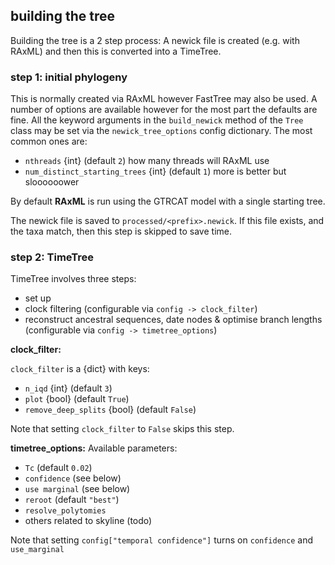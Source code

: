 ## building the tree

Building the tree is a 2 step process: A newick file is created (e.g. with RAxML) and then this is converted into a TimeTree.

### step 1: initial phylogeny
This is normally created via RAxML however FastTree may also be used. A number of options are available however for the most part the defaults are fine.
All the keyword arguments in the `build_newick` method of the `Tree` class may be set via the `newick_tree_options` config dictionary. The most common ones are:

* `nthreads` {int} (default `2`) how many threads will RAxML use
* `num_distinct_starting_trees` {int} (default `1`) more is better but sloooooower

By default **RAxML** is run using the GTRCAT model with a single starting tree.

The newick file is saved to `processed/<prefix>.newick`. If this file exists, and the taxa match, then this step is skipped to save time.

### step 2: TimeTree
TimeTree involves three steps:
* set up
* clock filtering (configurable via `config -> clock_filter`)
* reconstruct ancestral sequences, date nodes & optimise branch lengths (configurable via `config -> timetree_options`)

**clock_filter:**

`clock_filter` is a {dict} with keys:
* `n_iqd` {int} (default `3`)
* `plot` {bool} (default `True`)
* `remove_deep_splits` {bool} (default `False`)

Note that setting `clock_filter` to `False` skips this step.

**timetree_options:**
Available parameters:
* `Tc` (default `0.02`)
* `confidence` (see below)
* `use marginal` (see below)
* `reroot` (default `"best"`)
* `resolve_polytomies`
* others related to skyline (todo)

Note that setting `config["temporal confidence"]` turns on `confidence` and `use_marginal`
